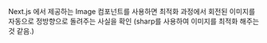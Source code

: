 Next.js 에서 제공하는 Image 컴포넌트를 사용하면 최적화 과정에서 회전된 이미지를 자동으로 정방향으로 돌려주는 사실을 확인 (sharp를 사용하여 이미지를 최적화 해주는 것 같음.)

